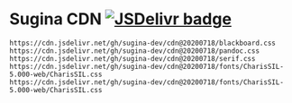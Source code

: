 # Sugina CDN [![JSDelivr badge](https://data.jsdelivr.com/v1/package/gh/sugina-dev/cdn/badge)](https://www.jsdelivr.com/package/gh/sugina-dev/cdn)

```
https://cdn.jsdelivr.net/gh/sugina-dev/cdn@20200718/blackboard.css
https://cdn.jsdelivr.net/gh/sugina-dev/cdn@20200718/pandoc.css
https://cdn.jsdelivr.net/gh/sugina-dev/cdn@20200718/serif.css
https://cdn.jsdelivr.net/gh/sugina-dev/cdn@20200718/fonts/CharisSIL-5.000-web/CharisSIL.css
https://cdn.jsdelivr.net/gh/sugina-dev/cdn@20200718/fonts/CharisSIL-5.000-web/CharisSIL.css
```
